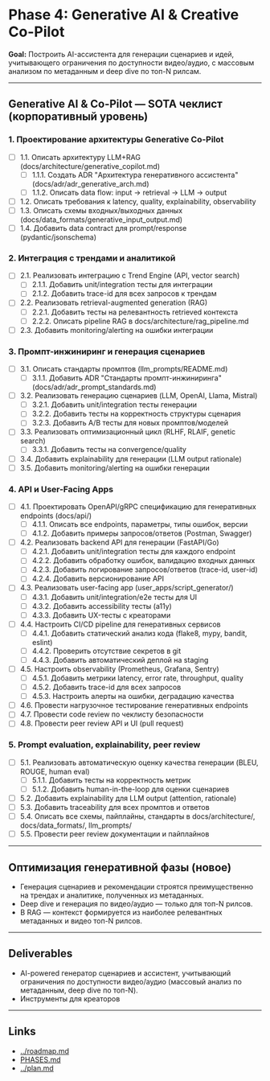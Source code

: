 # Phase 4: Generative AI & Creative Co-Pilot

**Goal:** Построить AI-ассистента для генерации сценариев и идей, учитывающего ограничения по доступности видео/аудио, с массовым анализом по метаданным и deep dive по топ-N рилсам.

---

## Generative AI & Co-Pilot — SOTA чеклист (корпоративный уровень)

### 1. Проектирование архитектуры Generative Co-Pilot
- [ ] 1.1. Описать архитектуру LLM+RAG (docs/architecture/generative_copilot.md)
  - [ ] 1.1.1. Создать ADR "Архитектура генеративного ассистента" (docs/adr/adr_generative_arch.md)
  - [ ] 1.1.2. Описать data flow: input → retrieval → LLM → output
- [ ] 1.2. Описать требования к latency, quality, explainability, observability
- [ ] 1.3. Описать схемы входных/выходных данных (docs/data_formats/generative_input_output.md)
- [ ] 1.4. Добавить data contract для prompt/response (pydantic/jsonschema)

### 2. Интеграция с трендами и аналитикой
- [ ] 2.1. Реализовать интеграцию с Trend Engine (API, vector search)
  - [ ] 2.1.1. Добавить unit/integration тесты для интеграции
  - [ ] 2.1.2. Добавить trace-id для всех запросов к трендам
- [ ] 2.2. Реализовать retrieval-augmented generation (RAG)
  - [ ] 2.2.1. Добавить тесты на релевантность retrieved контекста
  - [ ] 2.2.2. Описать pipeline RAG в docs/architecture/rag_pipeline.md
- [ ] 2.3. Добавить monitoring/alerting на ошибки интеграции

### 3. Промпт-инжиниринг и генерация сценариев
- [ ] 3.1. Описать стандарты промптов (llm_prompts/README.md)
  - [ ] 3.1.1. Добавить ADR "Стандарты промпт-инжиниринга" (docs/adr/adr_prompt_standards.md)
- [ ] 3.2. Реализовать генерацию сценариев (LLM, OpenAI, Llama, Mistral)
  - [ ] 3.2.1. Добавить unit/integration тесты генерации
  - [ ] 3.2.2. Добавить тесты на корректность структуры сценария
  - [ ] 3.2.3. Добавить A/B тесты для новых промптов/моделей
- [ ] 3.3. Реализовать оптимизационный цикл (RLHF, RLAIF, genetic search)
  - [ ] 3.3.1. Добавить тесты на convergence/quality
- [ ] 3.4. Добавить explainability для генерации (LLM output rationale)
- [ ] 3.5. Добавить monitoring/alerting на ошибки генерации

### 4. API и User-Facing Apps
- [ ] 4.1. Проектировать OpenAPI/gRPC спецификацию для генеративных endpoints (docs/api/)
  - [ ] 4.1.1. Описать все endpoints, параметры, типы ошибок, версии
  - [ ] 4.1.2. Добавить примеры запросов/ответов (Postman, Swagger)
- [ ] 4.2. Реализовать backend API для генерации (FastAPI/Go)
  - [ ] 4.2.1. Добавить unit/integration тесты для каждого endpoint
  - [ ] 4.2.2. Добавить обработку ошибок, валидацию входных данных
  - [ ] 4.2.3. Добавить логирование запросов/ответов (trace-id, user-id)
  - [ ] 4.2.4. Добавить версионирование API
- [ ] 4.3. Реализовать user-facing app (user_apps/script_generator/)
  - [ ] 4.3.1. Добавить unit/integration/e2e тесты для UI
  - [ ] 4.3.2. Добавить accessibility тесты (a11y)
  - [ ] 4.3.3. Добавить UX-тесты с креаторами
- [ ] 4.4. Настроить CI/CD pipeline для генеративных сервисов
  - [ ] 4.4.1. Добавить статический анализ кода (flake8, mypy, bandit, eslint)
  - [ ] 4.4.2. Проверить отсутствие секретов в git
  - [ ] 4.4.3. Добавить автоматический деплой на staging
- [ ] 4.5. Настроить observability (Prometheus, Grafana, Sentry)
  - [ ] 4.5.1. Добавить метрики latency, error rate, throughput, quality
  - [ ] 4.5.2. Добавить trace-id для всех запросов
  - [ ] 4.5.3. Настроить алерты на ошибки, деградацию качества
- [ ] 4.6. Провести нагрузочное тестирование генеративных endpoints
- [ ] 4.7. Провести code review по чеклисту безопасности
- [ ] 4.8. Провести peer review API и UI (pull request)

### 5. Prompt evaluation, explainability, peer review
- [ ] 5.1. Реализовать автоматическую оценку качества генерации (BLEU, ROUGE, human eval)
  - [ ] 5.1.1. Добавить тесты на корректность метрик
  - [ ] 5.1.2. Добавить human-in-the-loop для оценки сценариев
- [ ] 5.2. Добавить explainability для LLM output (attention, rationale)
- [ ] 5.3. Добавить traceability для всех промптов и ответов
- [ ] 5.4. Описать все схемы, пайплайны, стандарты в docs/architecture/, docs/data_formats/, llm_prompts/
- [ ] 5.5. Провести peer review документации и пайплайнов

---

## Оптимизация генеративной фазы (новое)
- Генерация сценариев и рекомендации строятся преимущественно на трендах и аналитике, полученных из метаданных.
- Deep dive и генерация по видео/аудио — только для топ-N рилсов.
- В RAG — контекст формируется из наиболее релевантных метаданных и видео топ-N рилсов.

---

## Deliverables
- AI-powered генератор сценариев и ассистент, учитывающий ограничения по доступности видео/аудио (массовый анализ по метаданным, deep dive по топ-N).
- Инструменты для креаторов

---

## Links
- [../roadmap.md](../roadmap.md)
- [PHASES.md](./PHASES.md)
- [../plan.md](../plan.md) 